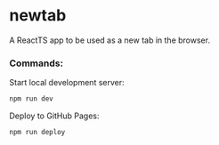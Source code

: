 # newtab

A ReactTS app to be used as a new tab in the browser.

### Commands:

Start local development server:

```sh
npm run dev
```

Deploy to GitHub Pages:

```sh
npm run deploy
```
